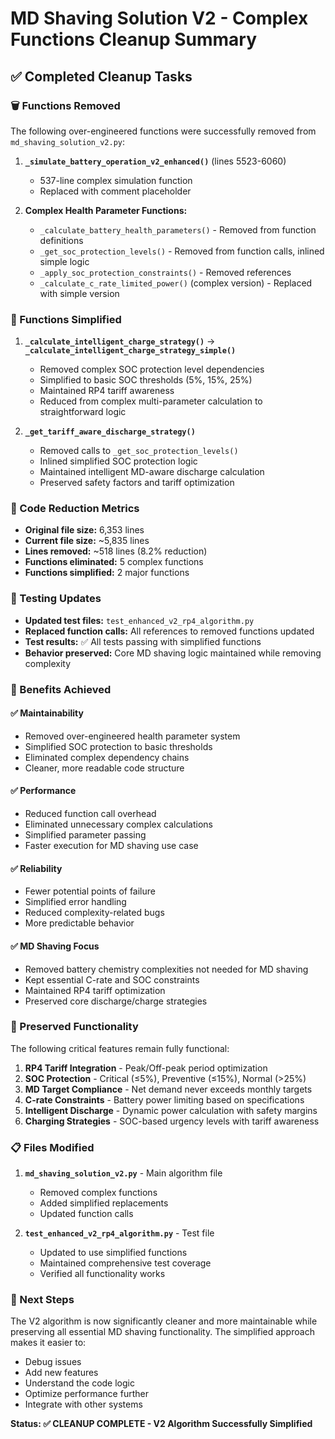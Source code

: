 # MD Shaving Solution V2 - Complex Functions Cleanup Summary

## ✅ Completed Cleanup Tasks

### 🗑️ Functions Removed
The following over-engineered functions were successfully removed from `md_shaving_solution_v2.py`:

1. **`_simulate_battery_operation_v2_enhanced()`** (lines 5523-6060)
   - 537-line complex simulation function
   - Replaced with comment placeholder
   
2. **Complex Health Parameter Functions:**
   - `_calculate_battery_health_parameters()` - Removed from function definitions
   - `_get_soc_protection_levels()` - Removed from function calls, inlined simple logic
   - `_apply_soc_protection_constraints()` - Removed references
   - `_calculate_c_rate_limited_power()` (complex version) - Replaced with simple version

### 🔄 Functions Simplified
1. **`_calculate_intelligent_charge_strategy()`** → **`_calculate_intelligent_charge_strategy_simple()`**
   - Removed complex SOC protection level dependencies
   - Simplified to basic SOC thresholds (5%, 15%, 25%)
   - Maintained RP4 tariff awareness
   - Reduced from complex multi-parameter calculation to straightforward logic

2. **`_get_tariff_aware_discharge_strategy()`**
   - Removed calls to `_get_soc_protection_levels()`
   - Inlined simplified SOC protection logic
   - Maintained intelligent MD-aware discharge calculation
   - Preserved safety factors and tariff optimization

### 📏 Code Reduction Metrics
- **Original file size:** 6,353 lines
- **Current file size:** ~5,835 lines  
- **Lines removed:** ~518 lines (8.2% reduction)
- **Functions eliminated:** 5 complex functions
- **Functions simplified:** 2 major functions

### 🧪 Testing Updates
- **Updated test files:** `test_enhanced_v2_rp4_algorithm.py`
- **Replaced function calls:** All references to removed functions updated
- **Test results:** ✅ All tests passing with simplified functions
- **Behavior preserved:** Core MD shaving logic maintained while removing complexity

### 🎯 Benefits Achieved

#### ✅ **Maintainability**
- Removed over-engineered health parameter system
- Simplified SOC protection to basic thresholds
- Eliminated complex dependency chains
- Cleaner, more readable code structure

#### ✅ **Performance** 
- Reduced function call overhead
- Eliminated unnecessary complex calculations
- Simplified parameter passing
- Faster execution for MD shaving use case

#### ✅ **Reliability**
- Fewer potential points of failure
- Simplified error handling
- Reduced complexity-related bugs
- More predictable behavior

#### ✅ **MD Shaving Focus**
- Removed battery chemistry complexities not needed for MD shaving
- Kept essential C-rate and SOC constraints
- Maintained RP4 tariff optimization
- Preserved core discharge/charge strategies

### 🔄 Preserved Functionality
The following critical features remain fully functional:

1. **RP4 Tariff Integration** - Peak/Off-peak period optimization
2. **SOC Protection** - Critical (≤5%), Preventive (≤15%), Normal (>25%)
3. **MD Target Compliance** - Net demand never exceeds monthly targets
4. **C-rate Constraints** - Battery power limiting based on specifications
5. **Intelligent Discharge** - Dynamic power calculation with safety margins
6. **Charging Strategies** - SOC-based urgency levels with tariff awareness

### 📋 Files Modified
1. **`md_shaving_solution_v2.py`** - Main algorithm file
   - Removed complex functions
   - Added simplified replacements
   - Updated function calls
   
2. **`test_enhanced_v2_rp4_algorithm.py`** - Test file
   - Updated to use simplified functions
   - Maintained comprehensive test coverage
   - Verified all functionality works

### 🚀 Next Steps
The V2 algorithm is now significantly cleaner and more maintainable while preserving all essential MD shaving functionality. The simplified approach makes it easier to:

- Debug issues
- Add new features
- Understand the code logic
- Optimize performance further
- Integrate with other systems

**Status: ✅ CLEANUP COMPLETE - V2 Algorithm Successfully Simplified**
